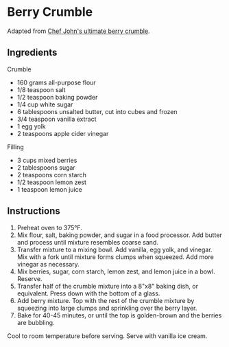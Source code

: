 # Berry Crumble

Adapted from [Chef John's ultimate berry crumble](https://foodwishes.blogspot.com/2018/05/the-ultimate-berry-crumble-ultimate.html).

## Ingredients

Crumble
- 160 grams all-purpose flour
- 1/8 teaspoon salt
- 1/2 teaspoon baking powder
- 1/4 cup white sugar
- 6 tablespoons unsalted butter, cut into cubes and frozen
- 3/4 teaspoon vanilla extract
- 1 egg yolk
- 2 teaspoons apple cider vinegar

Filling
- 3 cups mixed berries
- 2 tablespoons sugar
- 2 teaspoons corn starch
- 1/2 teaspoon lemon zest
- 1 teaspoon lemon juice

## Instructions

1. Preheat oven to 375°F.
2. Mix flour, salt, baking powder, and sugar in a food processor. Add butter and process until mixture resembles coarse sand.
3. Transfer mixture to a mixing bowl. Add vanilla, egg yolk, and vinegar. Mix with a fork until mixture forms clumps when squeezed. Add more vinegar as necessary.
4. Mix berries, sugar, corn starch, lemon zest, and lemon juice in a bowl. Reserve.
5. Transfer half of the crumble mixture into a 8"x8" baking dish, or equivalent. Press down with the bottom of a glass.
6. Add berry mixture. Top with the rest of the crumble mixture by squeezing into large clumps and sprinkling over the berry layer.
7. Bake for 40-45 minutes, or until the top is golden-brown and the berries are bubbling.

Cool to room temperature before serving. Serve with vanilla ice cream.
